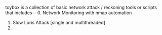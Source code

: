 toybox is a collection of basic network attack / reckoning tools or scripts that includes-- 
0. Network Monitoring with nmap automation
1. Slow Loris Attack [single and multithreaded]
3. 
